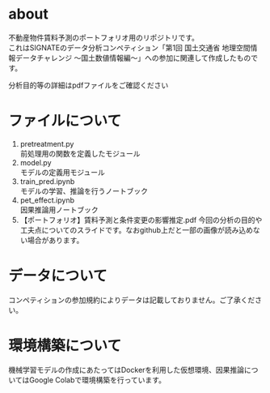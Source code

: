 # about  
不動産物件賃料予測のポートフォリオ用のリポジトリです。  
これはSIGNATEのデータ分析コンペティション「第1回 国土交通省 地理空間情報データチャレンジ ～国土数値情報編～」への参加に関連して作成したものです。  
  
分析目的等の詳細はpdfファイルをご確認ください  

# ファイルについて  
1. pretreatment.py  
前処理用の関数を定義したモジュール  
2. model.py  
モデルの定義用モジュール  
3. train_pred.ipynb  
モデルの学習、推論を行うノートブック  
4. pet_effect.ipynb  
因果推論用ノートブック
5. 【ポートフォリオ】賃料予測と条件変更の影響推定.pdf
今回の分析の目的や工夫点についてのスライドです。なおgithub上だと一部の画像が読み込めない場合があります。

# データについて  
コンペティションの参加規約によりデータは記載しておりません。ご了承ください。

# 環境構築について
機械学習モデルの作成にあたってはDockerを利用した仮想環境、因果推論についてはGoogle Colabで環境構築を行っています。
